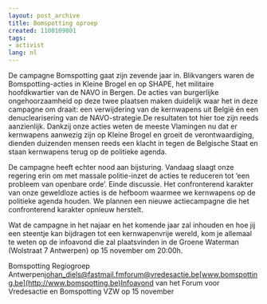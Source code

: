 ```yaml
---
layout: post_archive
title: Bomspotting oproep
created: 1100109801
tags:
- activist
lang: nl
---
```

De campagne Bomspotting gaat zijn zevende jaar in. Blikvangers waren de Bomspotting-acties in Kleine Brogel en op SHAPE, het militaire hoofdkwartier van de NAVO in Bergen. De acties van burgerlijke ongehoorzaamheid op deze twee plaatsen maken duidelijk waar het in deze campagne om draait: een verwijdering van de kernwapens uit België én een denuclearisering van de NAVO-strategie.<!--break-->De resultaten tot hier toe zijn reeds aanzienlijk. Dankzij onze acties weten de meeste Vlamingen nu dat er kernwapens aanwezig zijn op Kleine Brogel en groeit de verontwaardiging, dienden duizenden mensen reeds een klacht in tegen de Belgische Staat en staan kernwapens terug op de politieke agenda.

De campagne heeft echter nood aan bijsturing. Vandaag slaagt onze regering erin om met massale politie-inzet de acties te reduceren tot ‘een probleem van openbare orde’. Einde discussie. Het confronterend karakter van onze geweldloze acties is de hefboom waarmee we kernwapens op de politieke agenda houden. We plannen een nieuwe actiecampagne die het confronterend karakter opnieuw herstelt.

Wat de campagne in het najaar en het komende jaar zal inhouden en hoe jij een steentje kan bijdragen tot een kernwapenvrije wereld, kom je allemaal te weten op de infoavond die zal plaatsvinden in de Groene Waterman (Wolstraat 7 Antwerpen) op 15 november om 20:00h.

Bomspotting Regiogroep Antwerpen[johan_diels@fastmail.fm](mailto:johan_diels@fastmail.fm)[forum@vredesactie.be](mailto:forum@vredesactie.be)[www.bomspotting.be](http://www.bomspotting.be)Infoavond van het Forum voor Vredesactie en Bomspotting VZW op 15 november
